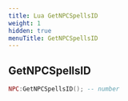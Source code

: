 ```yaml
---
title: Lua GetNPCSpellsID
weight: 1
hidden: true
menuTitle: GetNPCSpellsID
---
```

## GetNPCSpellsID
```lua
NPC:GetNPCSpellsID(); -- number
```
